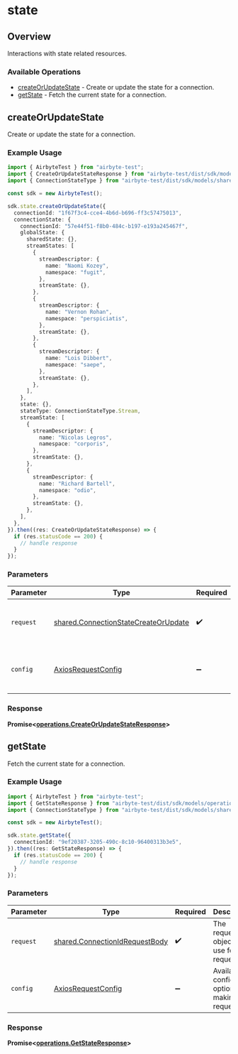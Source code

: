 # state

## Overview

Interactions with state related resources.

### Available Operations

* [createOrUpdateState](#createorupdatestate) - Create or update the state for a connection.
* [getState](#getstate) - Fetch the current state for a connection.

## createOrUpdateState

Create or update the state for a connection.

### Example Usage

```typescript
import { AirbyteTest } from "airbyte-test";
import { CreateOrUpdateStateResponse } from "airbyte-test/dist/sdk/models/operations";
import { ConnectionStateType } from "airbyte-test/dist/sdk/models/shared";

const sdk = new AirbyteTest();

sdk.state.createOrUpdateState({
  connectionId: "1f67f3c4-cce4-4b6d-b696-ff3c57475013",
  connectionState: {
    connectionId: "57e44f51-f8b0-484c-b197-e193a245467f",
    globalState: {
      sharedState: {},
      streamStates: [
        {
          streamDescriptor: {
            name: "Naomi Kozey",
            namespace: "fugit",
          },
          streamState: {},
        },
        {
          streamDescriptor: {
            name: "Vernon Rohan",
            namespace: "perspiciatis",
          },
          streamState: {},
        },
        {
          streamDescriptor: {
            name: "Lois Dibbert",
            namespace: "saepe",
          },
          streamState: {},
        },
      ],
    },
    state: {},
    stateType: ConnectionStateType.Stream,
    streamState: [
      {
        streamDescriptor: {
          name: "Nicolas Legros",
          namespace: "corporis",
        },
        streamState: {},
      },
      {
        streamDescriptor: {
          name: "Richard Bartell",
          namespace: "odio",
        },
        streamState: {},
      },
    ],
  },
}).then((res: CreateOrUpdateStateResponse) => {
  if (res.statusCode == 200) {
    // handle response
  }
});
```

### Parameters

| Parameter                                                                                    | Type                                                                                         | Required                                                                                     | Description                                                                                  |
| -------------------------------------------------------------------------------------------- | -------------------------------------------------------------------------------------------- | -------------------------------------------------------------------------------------------- | -------------------------------------------------------------------------------------------- |
| `request`                                                                                    | [shared.ConnectionStateCreateOrUpdate](../../models/shared/connectionstatecreateorupdate.md) | :heavy_check_mark:                                                                           | The request object to use for the request.                                                   |
| `config`                                                                                     | [AxiosRequestConfig](https://axios-http.com/docs/req_config)                                 | :heavy_minus_sign:                                                                           | Available config options for making requests.                                                |


### Response

**Promise<[operations.CreateOrUpdateStateResponse](../../models/operations/createorupdatestateresponse.md)>**


## getState

Fetch the current state for a connection.

### Example Usage

```typescript
import { AirbyteTest } from "airbyte-test";
import { GetStateResponse } from "airbyte-test/dist/sdk/models/operations";
import { ConnectionStateType } from "airbyte-test/dist/sdk/models/shared";

const sdk = new AirbyteTest();

sdk.state.getState({
  connectionId: "9ef20387-3205-490c-8c10-96400313b3e5",
}).then((res: GetStateResponse) => {
  if (res.statusCode == 200) {
    // handle response
  }
});
```

### Parameters

| Parameter                                                                        | Type                                                                             | Required                                                                         | Description                                                                      |
| -------------------------------------------------------------------------------- | -------------------------------------------------------------------------------- | -------------------------------------------------------------------------------- | -------------------------------------------------------------------------------- |
| `request`                                                                        | [shared.ConnectionIdRequestBody](../../models/shared/connectionidrequestbody.md) | :heavy_check_mark:                                                               | The request object to use for the request.                                       |
| `config`                                                                         | [AxiosRequestConfig](https://axios-http.com/docs/req_config)                     | :heavy_minus_sign:                                                               | Available config options for making requests.                                    |


### Response

**Promise<[operations.GetStateResponse](../../models/operations/getstateresponse.md)>**

